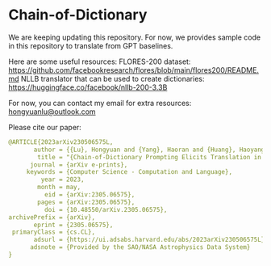 # Chain-of-Dictionary

We are keeping updating this repository. For now, we provides sample code in this repository to translate from GPT baselines.

Here are some useful resources:
FLORES-200 dataset: https://github.com/facebookresearch/flores/blob/main/flores200/README.md
NLLB translator that can be used to create dictionaries: https://huggingface.co/facebook/nllb-200-3.3B

For now, you can contact my email for extra resources: hongyuanlu@outlook.com

Please cite our paper:
```yaml
@ARTICLE{2023arXiv230506575L,
       author = {{Lu}, Hongyuan and {Yang}, Haoran and {Huang}, Haoyang and {Zhang}, Dongdong and {Lam}, Wai and {Wei}, Furu},
        title = "{Chain-of-Dictionary Prompting Elicits Translation in Large Language Models}",
      journal = {arXiv e-prints},
     keywords = {Computer Science - Computation and Language},
         year = 2023,
        month = may,
          eid = {arXiv:2305.06575},
        pages = {arXiv:2305.06575},
          doi = {10.48550/arXiv.2305.06575},
archivePrefix = {arXiv},
       eprint = {2305.06575},
 primaryClass = {cs.CL},
       adsurl = {https://ui.adsabs.harvard.edu/abs/2023arXiv230506575L},
      adsnote = {Provided by the SAO/NASA Astrophysics Data System}
}
```
